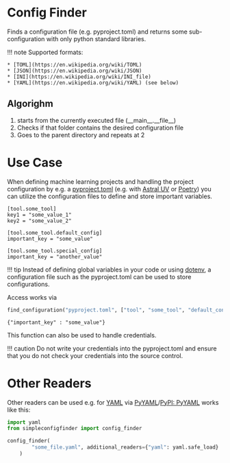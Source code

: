 # Config Finder
Finds a configuration file (e.g. pyproject.toml) and returns some sub-configuration with only python standard libraries.


!!! note
    Supported formats:

    * [TOML](https://en.wikipedia.org/wiki/TOML)
    * [JSON](https://en.wikipedia.org/wiki/JSON)
    * [INI](https://en.wikipedia.org/wiki/INI_file)
    * [YAML](https://en.wikipedia.org/wiki/YAML) (see below)

## Algorighm

1. starts from the currently executed file (\_\_main\_\_.\_\_file\_\_)
2. Checks if that folder contains the desired configuration file
3. Goes to the parent directory and repeats at 2


# Use Case
When defining machine learning projects and handling the project configuration by e.g. a [pyproject.toml](https://packaging.python.org/en/latest/guides/writing-pyproject-toml/) (e.g. with [Astral UV](https://docs.astral.sh/uv/) or  [Poetry](https://python-poetry.org/)) you can utilize the configuration files to define and store important variables.

    [tool.some_tool]
    key1 = "some_value_1"
    key2 = "some_value_2"

    [tool.some_tool.default_config]
    important_key = "some_value"

    [tool.some_tool.special_config]
    important_key = "another_value"

!!! tip
    Instead of defining global variables in your code or using [dotenv](https://pypi.org/project/python-dotenv/), a configuration file such as the pyproject.toml can be used to store configurations.

Access works via

```python
find_configuration("pyproject.toml", ["tool", "some_tool", "default_config"])
```

    {"important_key" : "some_value"}    
    

This function can also be used to handle credentials.

!!! caution
    Do not write your credentials into the pyproject.toml and ensure that you do not check your credentials into the source control.

#  Other Readers
Other readers can be used e.g. for [YAML](https://en.wikipedia.org/wiki/YAML) via [PyYAML](https://pyyaml.org/)/[PyPI: PyYAML](https://pypi.org/project/PyYAML/) works like this:

```python
import yaml
from simpleconfigfinder import config_finder

config_finder(
        "some_file.yaml", additional_readers={"yaml": yaml.safe_load}
    )
```
